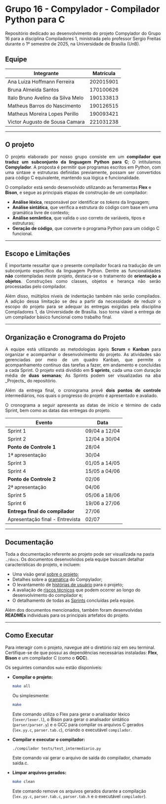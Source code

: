 # Grupo 16 - Compylador - Compilador Python para C

<p align = "justify">Repositório dedicado ao desenvolvimento do projeto Compylador do Grupo 16 para a disciplina Compiladores 1, ministrada pelo professor Sergio Freitas durante o 1º semestre de 2025, na Universidade de Brasília (UnB).</p>

## Equipe
|Integrante|Matrícula|
|----------|---------|
|Ana Luiza Hoffmann Ferreira|202015901|
|Bruna Almeida Santos|170100626|
|Italo Bruno Avelino da Silva Melo|190133813|
|Matheus Barros do Nascimento|190126515|
|Matheus Moreira Lopes Perillo|190093421|
|Victor Augusto de Sousa Camara|221031238|

---
## O projeto

<p align = "justify">O projeto elaborado por nosso grupo consiste em um <b>compilador que traduz um subconjunto da linguagem Python para C</b>; O intitulamos <b>Compylador</b>. A proposta é permitir que programas escritos em Python, com uma sintaxe e estruturas definidas previamente, possam ser convertidos para código C equivalente, mantendo sua lógica e funcionalidade.</p>

O compilador está sendo desenvolvido utilizando as ferramentas **Flex** e **Bison**, e segue as principais etapas de construção de um compilador:
- **Análise léxica**, responsável por identificar os *tokens* da linguagem;
- **Análise sintática**, que verifica a estrutura do código com base em uma gramática livre de contexto;
- **Análise semântica**, que valida o uso correto de variáveis, tipos e estruturas;
- **Geração de código**, que converte o programa Python para um código C funcional.

---
## Escopo e Limitações
<p align = "justify">É importante ressaltar que o presente compilador focará na tradução de um subconjunto específico da linguagem Python. Dentre as funcionalidades <b>não</b> contempladas neste projeto, destaca-se o tratamento de <b>orientação a objetos</b>. Construções como classes, objetos e herança não serão processadas pelo compilador.</p>

<p align = "justify">Além disso, múltiplos níveis de indentação também não serão compilados. A adição dessa limitação se deu a partir da necessidade de reduzir o escopo do projeto para se adequar às entregas exigidas pela disciplina Compiladores 1, da Universidade de Brasília. Isso torna viável a entrega de um compilador básico funcional como trabalho final.</p>

---
## Organização e Cronograma do Projeto

<p align = "justify">A equipe está utilizando as metodologias ágeis <b>Scrum</b> e <b>Kanban</b> para organizar e acompanhar o desenvolvimento do projeto. As atividades são gerenciadas por meio de um quadro Kanban, que permite o acompanhamento contínuo das tarefas a fazer, em andamento e concluídas a cada Sprint. O projeto está dividido em <b>5 sprints</b>, cada uma com duração média de <b>duas semanas</b>; As Sprints podem ser visualizadas na aba _Projects_ do repositório.</p>

<p align = "justify">Além da entrega final, o cronograma prevê <b>dois pontos de controle</b> intermediários, nos quais o progresso do projeto é apresentado e avaliado.</p>

<p align = "justify">O cronograma a seguir apresenta as datas de início e término de cada Sprint, bem como as datas das entregas do projeto.</p>

|Evento|Data|
|------|----|
|Sprint 1|09/04 a 12/04|
|Sprint 2|12/04 a 30/04|
|**Ponto de Controle 1**|28/04|
|1ª apresentação|30/04|
|Sprint 3|01/05 a 14/05|
|Sprint 4|15/05 a 04/06|
|**Ponto de Controle 2**|02/06|
|2ª apresentação|04/06|
|Sprint 5|05/06 a 18/06|
|Sprint 6|19/06 a 27/06|
|**Entrega final do compilador**|27/06|
|Apresentação final - Entrevista|02/07|

---
## Documentação

Toda a documentação referente ao projeto pode ser visualizada na pasta `./docs`. Os documentos desenvolvidos pela equipe buscam detalhar características do projeto, e incluem:

* Uma visão geral [sobre o projeto](https://github.com/brunaalmeidasantos/G16-compiladores-projeto/blob/main/docs/sobre_o_projeto.md);
* Detalhes sobre a [gramática](https://github.com/brunaalmeidasantos/G16-compiladores-projeto/blob/main/docs/gramatica.md) do Compylador;
* O levantamento de [histórias de usuário](https://github.com/brunaalmeidasantos/G16-compiladores-projeto/blob/main/docs/historias_usuario.md) para o projeto;
* A avaliação de [riscos técnicos]() que podem ocorrer ao longo do desenvolvimento do compilador e;
* O detalhamento de todas as [Sprints](https://github.com/brunaalmeidasantos/G16-compiladores-projeto/blob/main/docs/sprints.md) concluídas pela equipe.

Além dos documentos mencionados, também foram desenvolvidas **READMEs** individuais para os principais artefatos do projeto.

---
## Como Executar

Para interagir com o projeto, navegue até o diretório raiz em seu terminal. Certifique-se de que possui as dependências necessárias instaladas: **Flex**, **Bison** e um compilador C (como o **GCC**).

Os seguintes comandos `make` estão disponíveis:

* **Compilar o projeto:**
    ```bash
    make all
    ```
    Ou simplesmente:
    ```bash
    make
    ```
    Este comando utiliza o Flex para gerar o analisador léxico (`lexer/lexer.l`), o Bison para gerar o analisador sintático (`parser/parser.y`) e o GCC para compilar os arquivos C gerados (`lex.yy.c`, `parser.tab.c`), criando o executável `compilador`.

* **Compilar e executar o compilador:**
    ```bash
    ./compilador tests/test_intermediario.py
    ```
    Este comando vai gerar o arquivo de saída do compilador, chamado saida.c.

<!-- * **Compilar e rodar os testes:**
    ```bash
    make test
    ```
    Este comando compila o projeto e depois executa o script de testes `python3 ./tests/test_runner.py`. -->

* **Limpar arquivos gerados:**
    ```bash
    make clean
    ```
    Este comando remove os arquivos gerados durante a compilação (`lex.yy.c`, `parser.tab.c`, `parser.tab.h` e o executável `compilador`).
